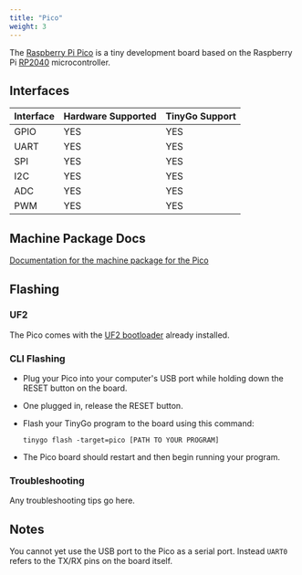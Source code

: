 ```yaml
---
title: "Pico"
weight: 3
---
```


The [Raspberry Pi Pico](https://www.raspberrypi.org/products/raspberry-pi-pico/) is a tiny development board based on the Raspberry Pi [RP2040](https://datasheets.raspberrypi.org/rp2040/rp2040-datasheet.pdf) microcontroller.

## Interfaces

| Interface | Hardware Supported | TinyGo Support |
| --------- | ------------- | ----- |
| GPIO      | YES | YES |
| UART      | YES | YES |
| SPI      | YES | YES |
| I2C      | YES | YES |
| ADC      | YES | YES |
| PWM      | YES | YES |

## Machine Package Docs

[Documentation for the machine package for the Pico](../machine/pico)

## Flashing

### UF2

The Pico comes with the [UF2 bootloader](https://github.com/Microsoft/uf2) already installed.

### CLI Flashing

- Plug your Pico into your computer's USB port while holding down the RESET button on the board.
- One plugged in, release the RESET button.
- Flash your TinyGo program to the board using this command:

    ```shell
    tinygo flash -target=pico [PATH TO YOUR PROGRAM]
    ```

- The Pico board should restart and then begin running your program.

### Troubleshooting

Any troubleshooting tips go here.

## Notes

You cannot yet use the USB port to the Pico as a serial port. Instead `UART0` refers to the TX/RX pins on the board itself.
